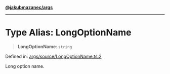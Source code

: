 [**@jakubmazanec/args**](../README.md)

---

# Type Alias: LongOptionName

> **LongOptionName**: `string`

Defined in:
[args/source/LongOptionName.ts:2](https://github.com/jakubmazanec/tools/blob/b189bd808f93a39eacbf7e401a82a754c5ce3b63/packages/args/source/LongOptionName.ts#L2)

Long option name.
